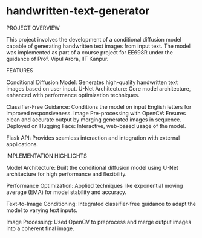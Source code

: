 # handwritten-text-generator
PROJECT OVERVIEW

This project involves the development of a conditional diffusion model capable of generating handwritten text images from input text. The model was implemented as part of a course project for EE698R under the guidance of Prof. Vipul Arora, IIT Kanpur.

FEATURES

Conditional Diffusion Model: Generates high-quality handwritten text images based on user input.
U-Net Architecture: Core model architecture, enhanced with performance optimization techniques.

Classifier-Free Guidance: Conditions the model on input English letters for improved responsiveness.
Image Pre-processing with OpenCV: Ensures clean and accurate output by merging generated images in sequence.
Deployed on Hugging Face: Interactive, web-based usage of the model.

Flask API: Provides seamless interaction and integration with external applications.

IMPLEMENTATION HIGHLIGHTS

Model Architecture: Built the conditional diffusion model using U-Net architecture for high performance and flexibility.

Performance Optimization: Applied techniques like exponential moving average (EMA) for model stability and accuracy.

Text-to-Image Conditioning: Integrated classifier-free guidance to adapt the model to varying text inputs.

Image Processing: Used OpenCV to preprocess and merge output images into a coherent final image.
